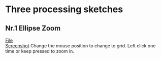 # Three processing sketches


## Nr.1 Ellipse Zoom  
[File](ellipseZoom.pde)  
[Screenshot](scrn1.png)
Change the mouse position to change to grid. Left click one time or keep pressed to zoom in.  



